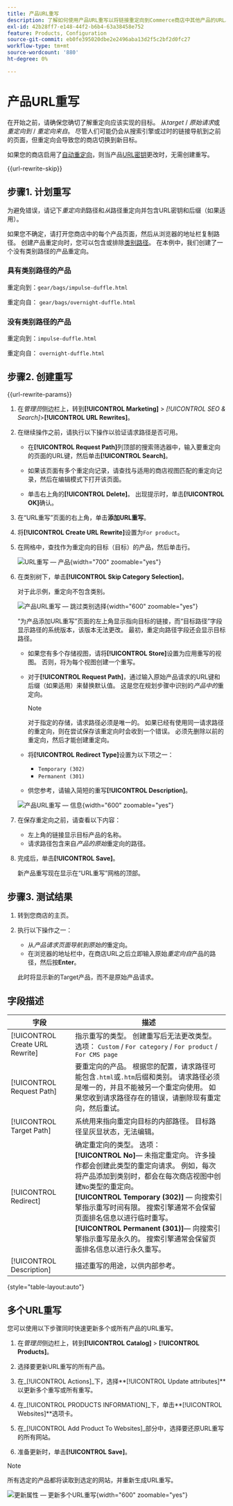 ```yaml
---
title: 产品URL重写
description: 了解如何使用产品URL重写以将链接重定向到Commerce商店中其他产品的URL。
exl-id: 42b28ff7-e148-44f2-b6b4-63a38458e752
feature: Products, Configuration
source-git-commit: eb0fe395020dbe2e2496aba13d2f5c2bf2d0fc27
workflow-type: tm+mt
source-wordcount: '880'
ht-degree: 0%

---
```


# 产品URL重写

在开始之前，请确保您确切了解重定向应该实现的目标。 从&#x200B;_target_ / _原始请求_&#x200B;或&#x200B;_重定向到_ / _重定向来自_。 尽管人们可能仍会从搜索引擎或过时的链接导航到之前的页面，但重定向会导致您的商店切换到新目标。

如果您的商店启用了[自动重定向](url-redirect-product-automatic.md)，则当产品[URL密钥](../catalog/catalog-urls.md)更改时，无需创建重写。

{{url-rewrite-skip}}

## 步骤1. 计划重写

为避免错误，请记下&#x200B;_重定向到_&#x200B;路径和&#x200B;_从_&#x200B;路径重定向并包含URL密钥和后缀（如果适用）。

如果您不确定，请打开您商店中的每个产品页面，然后从浏览器的地址栏复制路径。 创建产品重定向时，您可以包含或排除[类别路径](../catalog/catalog-urls.md)。 在本例中，我们创建了一个没有类别路径的产品重定向。

### 具有类别路径的产品

重定向到：`gear/bags/impulse-duffle.html`

重定向自： `gear/bags/overnight-duffle.html`

### 没有类别路径的产品

重定向到：`impulse-duffle.html`

重定向自： `overnight-duffle.html`

## 步骤2. 创建重写

{{url-rewrite-params}}

1. 在&#x200B;_管理员_&#x200B;侧边栏上，转到&#x200B;**[!UICONTROL Marketing]** > _[!UICONTROL SEO & Search]_>**[!UICONTROL URL Rewrites]**。

1. 在继续操作之前，请执行以下操作以验证请求路径是否可用。

   - 在&#x200B;**[!UICONTROL Request Path]**&#x200B;列顶部的搜索筛选器中，输入要重定向的页面的URL键，然后单击&#x200B;**[!UICONTROL Search]**。

   - 如果该页面有多个重定向记录，请查找与适用的商店视图匹配的重定向记录，然后在编辑模式下打开该页面。

   - 单击右上角的&#x200B;**[!UICONTROL Delete]**。 出现提示时，单击&#x200B;**[!UICONTROL OK]**&#x200B;确认。

1. 在“URL重写”页面的右上角，单击&#x200B;**添加URL重写**。

1. 将&#x200B;**[!UICONTROL Create URL Rewrite]**&#x200B;设置为`For product`。

1. 在网格中，查找作为重定向的目标（目标）的产品，然后单击行。

   ![URL重写 — 产品](./assets/url-rewrite-product.png){width="700" zoomable="yes"}

1. 在类别树下，单击&#x200B;**[!UICONTROL Skip Category Selection]**。

   对于此示例，重定向不包含类别。

   ![产品URL重写 — 跳过类别选择](./assets/url-rewrite-skip-category-selection.png){width="600" zoomable="yes"}

   “为产品添加URL重写”页面的左上角显示指向目标的链接，而“目标路径”字段显示路径的系统版本，该版本无法更改。 最初，重定向路径字段还会显示目标路径。

   - 如果您有多个存储视图，请将&#x200B;**[!UICONTROL Store]**&#x200B;设置为应用重写的视图。 否则，将为每个视图创建一个重写。

   - 对于&#x200B;**[!UICONTROL Request Path]**，通过输入原始产品请求的URL键和后缀（如果适用）来替换默认值。 这是您在规划步骤中识别的&#x200B;_产品中的_&#x200B;重定向。

     >[!NOTE]
     >
     >对于指定的存储，请求路径必须是唯一的。 如果已经有使用同一请求路径的重定向，则在尝试保存该重定向时会收到一个错误。 必须先删除以前的重定向，然后才能创建重定向。

   - 将&#x200B;**[!UICONTROL Redirect Type]**&#x200B;设置为以下项之一：

      - `Temporary (302)`
      - `Permanent (301)`

   - 供您参考，请输入简短的重写&#x200B;**[!UICONTROL Description]**。

   ![产品URL重写 — 信息](./assets/url-rewrite-product-permanent-301.png){width="600" zoomable="yes"}

1. 在保存重定向之前，请查看以下内容：

   - 左上角的链接显示目标产品的名称。
   - 请求路径包含来自&#x200B;_产品的原始_&#x200B;重定向的路径。

1. 完成后，单击&#x200B;**[!UICONTROL Save]**。

   新产品重写现在显示在“URL重写”网格的顶部。

## 步骤3. 测试结果

1. 转到您商店的主页。

1. 执行以下操作之一：

   - 从&#x200B;_产品请求页面导航到原始的_&#x200B;重定向。
   - 在浏览器的地址栏中，在商店URL之后立即输入原始&#x200B;_重定向自_&#x200B;产品的路径，然后按&#x200B;**Enter**。

   此时将显示新的Target产品，而不是原始产品请求。

## 字段描述

| 字段 | 描述 |
|--- |--- |
| [!UICONTROL Create URL Rewrite] | 指示重写的类型。 创建重写后无法更改类型。 选项： `Custom` / `For category` / `For product` / `For CMS page` |
| [!UICONTROL Request Path] | 要重定向的产品。 根据您的配置，请求路径可能包含`.html`或`.htm`后缀和类别。 请求路径必须是唯一的，并且不能被另一个重定向使用。 如果您收到请求路径存在的错误，请删除现有重定向，然后重试。 |
| [!UICONTROL Target Path] | 系统用来指向重定向目标的内部路径。 目标路径呈灰显状态，无法编辑。 |
| [!UICONTROL Redirect] | 确定重定向的类型。 选项： <br/>**[!UICONTROL No]**— 未指定重定向。 许多操作都会创建此类型的重定向请求。 例如，每次将产品添加到类别时，都会在每次商店视图中创建`No`类型的重定向。<br/>**[!UICONTROL Temporary (302)]** — 向搜索引擎指示重写时间有限。 搜索引擎通常不会保留页面排名信息以进行临时重写。 <br/>**[!UICONTROL Permanent (301)]**— 向搜索引擎指示重写是永久的。 搜索引擎通常会保留页面排名信息以进行永久重写。 |
| [!UICONTROL Description] | 描述重写的用途，以供内部参考。 |

{style="table-layout:auto"}

## 多个URL重写

您可以使用以下步骤同时快速更新多个或所有产品的URL重写。

1. 在&#x200B;_管理员_&#x200B;侧边栏上，转到&#x200B;**[!UICONTROL Catalog]** > **[!UICONTROL Products]**。

1. 选择要更新URL重写的所有产品。

1. 在&#x200B;_[!UICONTROL Actions]_下，选择&#x200B;**[!UICONTROL Update attributes]**以更新多个重写或所有重写。

1. 在&#x200B;_[!UICONTROL PRODUCTS INFORMATION]_下，单击&#x200B;**[!UICONTROL Websites]**选项卡。

1. 在&#x200B;_[!UICONTROL Add Product To Websites]_部分中，选择要还原URL重写的所有网站。

1. 准备更新时，单击&#x200B;**[!UICONTROL Save]**。

>[!NOTE]
>
>所有选定的产品都将读取到选定的网站，并重新生成URL重写。

![更新属性 — 更新多个URL重写](./assets/url-rewrites-update.png){width="600" zoomable="yes"}
